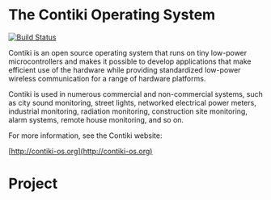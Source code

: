 The Contiki Operating System
============================

[![Build Status](https://travis-ci.org/contiki-os/contiki.svg?branch=master)](https://travis-ci.org/contiki-os/contiki/branches)

Contiki is an open source operating system that runs on tiny low-power
microcontrollers and makes it possible to develop applications that
make efficient use of the hardware while providing standardized
low-power wireless communication for a range of hardware platforms.

Contiki is used in numerous commercial and non-commercial systems,
such as city sound monitoring, street lights, networked electrical
power meters, industrial monitoring, radiation monitoring,
construction site monitoring, alarm systems, remote house monitoring,
and so on.

For more information, see the Contiki website:

[http://contiki-os.org](http://contiki-os.org)
# Project
